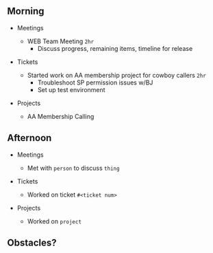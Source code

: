 ## Morning

- Meetings
    - WEB Team Meeting `2hr`
        - Discuss progress, remaining items, timeline for release


- Tickets
    - Started work on AA membership project for cowboy callers `2hr`
        - Troubleshoot SP permission issues w/BJ
        - Set up test environment


- Projects
    - AA Membership Calling


## Afternoon

- Meetings
    - Met with `person` to discuss `thing`


- Tickets
    - Worked on ticket `#<ticket num>`


- Projects
    - Worked on `project`


## Obstacles?
